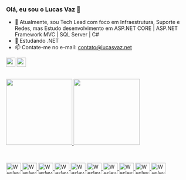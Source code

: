 ### Olá, eu sou o Lucas Vaz 👋

- 🔭 Atualmente, sou Tech Lead com foco em Infraestrutura, Suporte e Redes,
  mas Estudo desenvolvimento em ASP.NET CORE | ASP.NET Framework MVC | SQL Server | C#
- 🌱 Estudando .NET
- 📫 Contate-me no e-mail: contato@lucasvaz.net

<p>
  <a href="https://www.linkedin.com/in/lucasvazti/"><img src="https://img.shields.io/badge/LinkedIn-0077B5?style=for-the-badge&logo=linkedin&logoColor=white" height=25></a>
  <a href="mailto:contato@lucasvaz.net?"><img src="https://img.shields.io/badge/Gmail-D14836?style=for-the-badge&logo=gmail&logoColor=white" height=25></a>
  <!--<a href="https://YouTube.com/USER"><img src="https://img.shields.io/badge/Telegram-2CA5E0?style=for-the-badge&logo=telegram&logoColor=white" height=25></a>-->
</p>

##

<div>
  <a href="https://github.com/lucasvaz-net">
  <img height="180em" src="https://github-readme-stats.vercel.app/api?username=lucasvaz-net&show_icons=true&theme=dark&include_all_comits=true&count_private=true"/> 
  <img height="180em" src="https://github-readme-stats.vercel.app/api/top-langs/?username=lucasvaz-net&layout=compact&langs_count=16&theme=dark"/>
</div>
  
##
  
<div style="display: inline_block"><br>
  <img align="center" alt="Wesley-CANVA" height="30" width="40" src="https://cdn.jsdelivr.net/gh/devicons/devicon/icons/canva/canva-original.svg"/>
  <img align="center" alt="Wesley-HTML" height="30" width="40" src="https://cdn.jsdelivr.net/gh/devicons/devicon/icons/html5/html5-original.svg"/>
  <img align="center" alt="Wesley-CSS" height="30" width="40" src="https://cdn.jsdelivr.net/gh/devicons/devicon/icons/css3/css3-original.svg"/>
  <img align="center" alt="Wesley-JS" height="30" width="40" src="https://cdn.jsdelivr.net/gh/devicons/devicon/icons/javascript/javascript-original.svg"/>
  <img align="center" alt="Wesley-BS" height="30" width="40" src="https://cdn.jsdelivr.net/gh/devicons/devicon/icons/bootstrap/bootstrap-original-wordmark.svg"/>
  <img align="center" alt="Wesley-MSSQL" height="30" width="40" src="https://cdn.jsdelivr.net/gh/devicons/devicon/icons/microsoftsqlserver/microsoftsqlserver-plain-wordmark.svg"/>
  <img align="center" alt="Wesley-C#" height="30" width="40" src="https://cdn.jsdelivr.net/gh/devicons/devicon/icons/csharp/csharp-original.svg"/>
  <img align="center" alt="Wesley-.NETCORE" height="30" width="40" src="https://cdn.jsdelivr.net/gh/devicons/devicon/icons/dotnetcore/dotnetcore-original.svg"/>
  <img align="center" alt="Wesley-.PY" height="30" width="40" src="https://cdn.jsdelivr.net/gh/devicons/devicon/icons/python/python-original.svg"/>
  <img align="center" alt="Wesley-.PYS" height="30" width="40" src="https://cdn.jsdelivr.net/gh/devicons/devicon/icons/selenium/selenium-original.svg"/>
</div>
  
##
  
<!-- pic creator -->
  
<!-- cobrinha de commit -->
